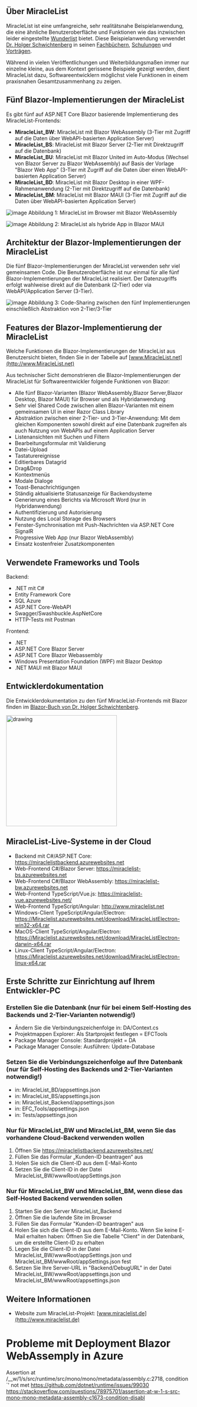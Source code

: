 ## Über MiracleList

MiracleList ist eine umfangreiche, sehr realitätsnahe Beispielanwendung, die eine ähnliche Benutzeroberfläche und Funktionen wie das inzwischen leider eingestellte [Wunderlist](https://de.wikipedia.org/wiki/Wunderlist) bietet. Diese Beispielanwendung verwendet [Dr. Holger Schwichtenberg](https://www.dotnet-doktor.de) in seinen [Fachbüchern](https://www.IT-Visions.de/Verlag), [Schulungen](https://www.IT-Visions.de/Schulungen) und [Vorträgen](https://www.IT-Visions.de/Vortraege).

<div class="alert alert-info">Während in vielen Veröffentlichungen und Weiterbildungsmaßen immer nur einzelne kleine, aus dem Kontext gerissene Beispiele gezeigt werden, dient MiracleList dazu, Softwareentwicklern möglichst viele Funktionen in einem praxisnahen Gesamtzusammenhang zu zeigen.</div>

## Fünf Blazor-Implementierungen der MiracleList

Es gibt fünf auf ASP.NET Core Blazor basierende Implementierung des MiracleList-Frontends:
*   **MiracleList_BW**: MiracleList mit Blazor WebAssembly (3-Tier mit Zugriff auf die Daten über WebAPI-basierten Application Server)
*   **MiracleList_BS**: MiracleList mit Blazor Server (2-Tier mit Direktzugriff auf die Datenbank)
*   **MiracleList_BU**: MiracleList mit Blazor United im Auto-Modus (Wechsel von Blazor Server zu Blazor WebAssembly) auf Basis der Vorlage "Blazor Web App" (3-Tier mit Zugriff auf die Daten über einen WebAPI-basierten Application Server)
*   **MiracleList_BD**: MiracleList mit Blazor Desktop in einer WPF-Rahmenanwendung (2-Tier mit Direktzugriff auf die Datenbank)
*   **MiracleList_BM**: MiracleList mit Blazor MAUI (3-Tier mit Zugriff auf die Daten über WebAPI-basierten Application Server)

![image](https://user-images.githubusercontent.com/3673169/224552620-97f7c195-f365-4b67-80e7-cbf3fd98c34f.png)
Abbildung 1: MiracleList im Browser mit Blazor WebAssembly

![image](https://user-images.githubusercontent.com/3673169/235757050-eaccd2a5-e3cf-441b-b14f-8aa377a63062.png)
Abbildung 2: MiracleList als hybride App in Blazor MAUI

## Architektur der Blazor-Implementierungen der MiracleList

Die fünf Blazor-Implementierungen der MiracleList verwenden sehr viel gemeinsamen Code. Die Benutzeroberfläche ist nur einmal für alle fünf Blazor-Implementierungen der MiracleList realisiert. Der Datenzugriffs erfolgt wahlweise direkt auf die Datenbank (2-Tier) oder via WebAPI/Application Server (3-Tier).

![image](https://github.com/HSchwichtenberg/MiracleListNET/assets/3673169/fd3689f1-e50b-4016-9200-24545da472f9)
Abbildung 3: Code-Sharing zwischen den fünf Implementierungen einschließlich Abstraktion von 2-Tier/3-Tier

## Features der Blazor-Implementierung der MiracleList

Welche Funktionen die Blazor-Implementierungen der MiracleList aus Benutzersicht bieten, finden Sie in der Tabelle auf [www.MiracleList.net](http://www.MiracleList.net)

Aus technischer Sicht demonstrieren die Blazor-Implementierungen der MiracleList für Softwareentwickler folgende Funktionen von Blazor:

*   Alle fünf Blazor-Varianten (Blazor WebAssembly,Blazor Server,Blazor Desktop, Blazor MAUI) für Browser und als Hybridanwendung
*   Sehr viel Shared Code zwischen allen Blazor-Varianten mit einem gemeinsamen UI in einer Razor Class Library
*   Abstraktion zwischen einer 2-Tier- und 3-Tier-Anwendung: Mit dem gleichen Komponenten sowohl direkt auf eine Datenbank zugreifen als auch Nutzung von WebAPIs auf einem Application Server
*   Listenansichten mit Suchen und Filtern
*   Bearbeitungsformular mit Validierung
*   Datei-Upload
*   Tastaturereignisse
*   Editierbares Datagrid
*   Drag&Drop
*   Kontextmenüs
*   Modale Dialoge
*   Toast-Benachrichtigungen
*   Ständig aktualisierte Statusanzeige für Backendsysteme
*   Generierung eines Berichts via Microsoft Word (nur in Hybridanwendung)
*   Authentifizierung und Autorisierung
*   Nutzung des Local Storage des Browsers
*   Fenster-Synchronisation mit Push-Nachrichten via ASP.NET Core SignalR
*   Progressive Web App (nur Blazor WebAssembly)
*   Einsatz kostenfreier Zusatzkomponenten

## Verwendete Frameworks und Tools
Backend:
- .NET mit C#
- Entity Framework Core
- SQL Azure
- ASP.NET Core-WebAPI
- Swagger/Swashbuckle.AspNetCore
- HTTP-Tests mit Postman

Frontend:
- .NET
- ASP.NET Core Blazor Server
- ASP.NET Core Blazor Webassembly
- Windows Presentation Foundation (WPF) mit Blazor Desktop
- .NET MAUI mit Blazor MAUI

## Entwicklerdokumentation

Die Entwicklerdokumentation zu den fünf MiracleList-Frontends mit Blazor finden im <a href="https://it-visions.de/blazorbuch">Blazor-Buch von Dr. Holger Schwichtenberg</a>.

<a href="https://it-visions.de/blazorbuch">
 <img src="https://github.com/HSchwichtenberg/MiracleListNET/assets/3673169/c8d60d6a-a92b-4469-b2a0-7ab3f8f2effa)" alt="drawing" style="width:300px;"/>
</a>

<h2>MiracleList-Live-Systeme in der Cloud</h2>
<ul>
 <li>Backend mit C#/ASP.NET Core: <a href="https://miraclelistbackend.azurewebsites.net" rel="nofollow">https://miraclelistbackend.azurewebsites.net</a></li>
 <li>Web-Frontend C#/Blazor Server: <a href="https://miraclelist-bs.azurewebsites.net" rel="nofollow">https://miraclelist-bs.azurewebsites.net</a></li>
 <li>Web-Frontend C#/Blazor WebAssembly: <a href="https://miraclelist-bw.azurewebsites.net" rel="nofollow">https://miraclelist-bw.azurewebsites.net</a></li>
 <li>Web-Frontend TypeScript/Vue.js: <a href="https://miraclelist-vue.azurewebsites.net/" rel="nofollow">https://miraclelist-vue.azurewebsites.net/</a></li>
 <li>Web-Frontend TypeScript/Angular: <a href="http://www.miraclelist.net" rel="nofollow">http://www.miraclelist.net</a></li>

 <li>Windows-Client TypeScript/Angular/Electron: <a href="https://Miraclelist.azurewebsites.net/download/MiracleListElectron-win32-x64.rar" rel="nofollow">https://Miraclelist.azurewebsites.net/download/MiracleListElectron-win32-x64.rar</a></li>
 <li>MacOS-Client TypeScript/Angular/Electron: <a href="https://Miraclelist.azurewebsites.net/download/MiracleListElectron-darwin-x64.rar" rel="nofollow">https://Miraclelist.azurewebsites.net/download/MiracleListElectron-darwin-x64.rar</a></li>
 <li>Linux-Client TypeScript/Angular/Electron: <a href="https://Miraclelist.azurewebsites.net/download/MiracleListElectron-linux-x64.rar" rel="nofollow">https://Miraclelist.azurewebsites.net/download/MiracleListElectron-linux-x64.rar</a></li>
</ul>

## Erste Schritte zur Einrichtung auf Ihrem Entwickler-PC

### Erstellen Sie die Datenbank (nur für bei einem Self-Hosting des Backends und 2-Tier-Varianten notwendig!)
- Ändern Sie die Verbindungszeichenfolge in: DA/Context.cs
- Projektmappen Explorer: Als Startprojekt festlegen = EFCTools
- Package Manager Console: Standardprojekt = DA
- Package Manager Console: Ausführen: Update-Database

### Setzen Sie die Verbindungszeichenfolge auf Ihre Datenbank (nur für Self-Hosting des Backends und 2-Tier-Varianten notwendig!)
- in: MiracleList_BD/appsettings.json
- in: MiracleList_BS/appsettings.json
- in: MiracleList_Backend/appsettings.json
- in: EFC_Tools/appsettings.json
- in: Tests/appsettings.json

### Nur für MiracleList_BW und MiracleList_BM, wenn Sie das vorhandene Cloud-Backend verwenden wollen
1. Öffnen Sie https://miraclelistbackend.azurewebsites.net/
2. Füllen Sie das Formular „Kunden-ID beantragen“ aus
3. Holen Sie sich die Client-ID aus dem E-Mail-Konto
4. Setzen Sie die Client-ID in der Datei MiracleList_BW/wwwRoot/appSettings.json

### Nur für MiracleList_BW und MiracleList_BM, wenn diese das Self-Hosted Backend verwenden sollen
1. Starten Sie den Server MiracleList_Backend
2. Öffnen Sie die laufende Site im Browser
3. Füllen Sie das Formular "Kunden-ID beantragen" aus
4. Holen Sie sich die Client-ID aus dem E-Mail-Konto. Wenn Sie keine E-Mail erhalten haben: Öffnen Sie die Tabelle "Client" in der Datenbank, um die erstellte Client-ID zu erhalten
5. Legen Sie die Client-ID in der Datei MiracleList_BW/wwwRoot/appSettings.json und MiracleList_BM/wwwRoot/appSettings.json fest
6. Setzen Sie Ihre Server-URL in "Backend/DebugURL" in der Datei MiracleList_BW/wwwRoot/appsettings.json und MiracleList_BM/wwwRoot/appsettings.json

## Weitere Informationen
- Website zum MiracleList-Projekt: [www.miraclelist.de](http://www.miraclelist.de)

# Probleme mit Deployment Blazor WebAssemply in Azure
Assertion at /__w/1/s/src/runtime/src/mono/mono/metadata/assembly.c:2718, condition `<disabled>' not met
https://github.com/dotnet/runtime/issues/99030
https://stackoverflow.com/questions/78975701/assertion-at-w-1-s-src-mono-mono-metadata-assembly-c1673-condition-disabl


